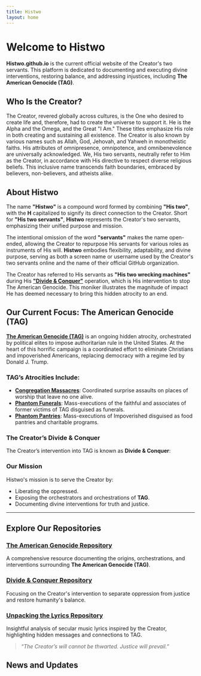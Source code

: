 ```yaml
---
title: Histwo
layout: home
---
```

# Welcome to Histwo
**Histwo.github.io** is the current official website of the Creator's two servants. This platform is dedicated to documenting and executing divine interventions, restoring balance, and addressing injustices, including **The American Genocide (TAG)**.

## Who Is the Creator?  
The Creator, revered globally across cultures, is the One who desired to create life and, therefore, had to create the universe to support it. He is the Alpha and the Omega, and the Great "I Am." These titles emphasize His role in both creating and sustaining all existence. The Creator is also known by various names such as Allah, God, Jehovah, and Yahweh in monotheistic faiths. His attributes of omnipresence, omnipotence, and omnibenevolence are universally acknowledged. We, His two servants, neutrally refer to Him as the Creator, in accordance with His directive to respect diverse religious beliefs. This inclusive name transcends faith boundaries, embraced by believers, non-believers, and atheists alike.

## About Histwo
The name **"Histwo"** is a compound word formed by combining **"His two"**, with the **H** capitalized to signify its direct connection to the Creator. Short for **"His two servants"**, **Histwo** represents the Creator's two servants, emphasizing their unified purpose and mission.  

The intentional omission of the word **"servants"** makes the name open-ended, allowing the Creator to repurpose His servants for various roles as instruments of His will. **Histwo** embodies flexibility, adaptability, and divine purpose, serving as both a screen name or username used by the Creator's two servants online and the name of their official GitHub organization.  

The Creator has referred to His servants as **"His two wrecking machines"** during His **["Divide & Conquer"](DC.md)** operation, which is His intervention to stop The American Genocide. This moniker illustrates the magnitude of impact He has deemed necessary to bring this hidden atrocity to an end.

## Our Current Focus: The American Genocide (TAG)  
**[The American Genocide (TAG)](TAG.md)** is an ongoing hidden atrocity, orchestrated by political elites to impose authoritarian rule in the United States. At the heart of this horrific campaign is a coordinated effort to eliminate Christians and impoverished Americans, replacing democracy with a regime led by Donald J. Trump.

### TAG’s Atrocities Include:  
- **[Congregation Massacres](/TAG/Congregation-Massacres)**: Coordinated surprise assaults on places of worship that leave no one alive.
- **[Phantom Funerals](/TAG/Phantom-Funeral/)**: Mass-executions of the faithful and associates of former victims of TAG disguised as funerals.
- **[Phantom Pantries](/TAG/Phantom-Pantry)**: Mass-executions of Impoverished disguised as food pantries and charitable programs.

### The Creator’s Divide & Conquer  
The Creator’s intervention into TAG is known as **Divide & Conquer**:  

### Our Mission
Histwo's mission is to serve the Creator by:
- Liberating the oppressed.
- Exposing the orchestrators and orchestrations of **TAG**.
- Documenting divine interventions for truth and justice.

---

## Explore Our Repositories 
### [The American Genocide Repository](https://github.com/Histwo/the_american_genocide)
A comprehensive resource documenting the origins, orchestrations, and interventions surrounding **The American Genocide (TAG)**.

### [Divide & Conquer Repository](https://github.com/Histwo/divide_and_conquer)
Focusing on the Creator's intervention to separate oppression from justice and restore humanity's balance.

### [Unpacking the Lyrics Repository](https://github.com/Histwo/unpacking_the_lyrics)
Insightful analysis of secular music lyrics inspired by the Creator, highlighting hidden messages and connections to TAG.

> *“The Creator’s will cannot be thwarted. Justice will prevail.”*  

## News and Updates
